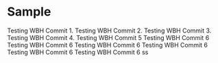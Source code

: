 # Sample
Testing WBH Commit 1.
Testing WBH Commit 2.
Testing WBH Commit 3.
Testing WBH Commit 4.
Testing WBH Commit 5
Testing WBH Commit 6
Testing WBH Commit 6
Testing WBH Commit 6
Testing WBH Commit 6
Testing WBH Commit 6
Testing WBH Commit 6
ss
